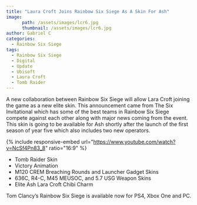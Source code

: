 ```yaml
---
title: "Laura Croft Joins Rainbow Six Siege As A Skin For Ash"
image:
      path: /assets/images/lcr6.jpg
      thumbnail: /assets/images/lcr6.jpg
author: Gabriel C
categories:
  - Rainbow Six Siege
tags:
  - Rainbow Six Siege
  - Digital
  - Update
  - Ubisoft
  - Laura Croft
  - Tomb Raider
---
```


A new collaboration between Rainbow Six Siege will allow Lara Croft joining the game as a new elite skin. This announcement came from The Six Invitational which has some of the best teams in Rainbow Six Siege compete against each other along with major news coming from the event. This skin is going to be available for Ash shortly after the launch of the first season of year five which also includes two new operators.

{% include responsive-embed url="https://www.youtube.com/watch?v=NcSf4Pn83_8" ratio="16:9" %}

<ul>
<li>Tomb Raider Skin</li>
<li>Victory Animation</li>
<li>M120 CREM Breaching Rounds and Launcher Gadget Skins</li>
<li>636C, R4-C, M45 MEUSOC, and 5.7 USG Weapon Skins</li>
<li>Elite Ash Lara Croft Chibi Charm</li>
</ul>

Tom Clancy’s Rainbow Six Siege is available now for PS4, Xbox One and PC.
